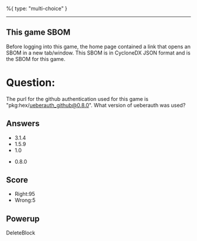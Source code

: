 %{
 type: "multi-choice"
}

---
## This game SBOM
Before logging into this game,
the home page contained a link
that opens an SBOM in a new tab/window.
This SBOM is in CycloneDX JSON format
and is the SBOM for this game.

# Question:
The purl for the github authentication used for
this game is
"pkg:hex/ueberauth_github@0.8.0".
What version of ueberauth was used?

## Answers
- 3.1.4
- 1.5.9
- 1.0
* 0.8.0


## Score
- Right:95
- Wrong:5

## Powerup
DeleteBlock
